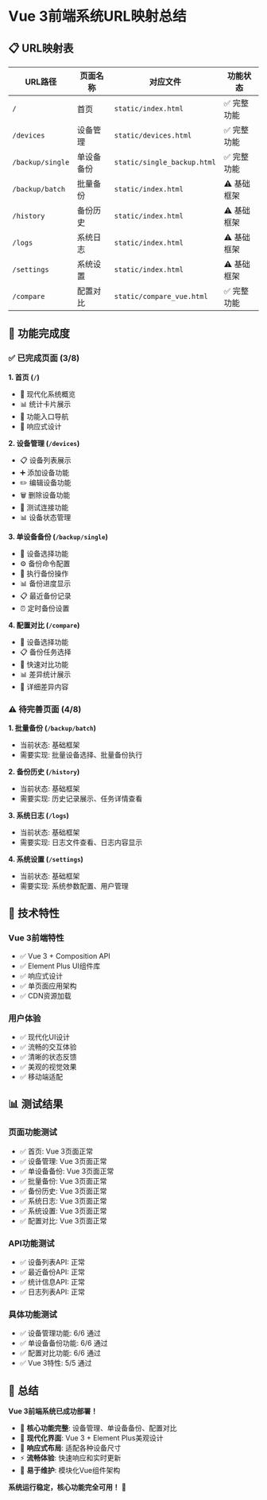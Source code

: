 # Vue 3前端系统URL映射总结

## 📋 **URL映射表**

| URL路径 | 页面名称 | 对应文件 | 功能状态 |
|---------|----------|----------|----------|
| `/` | 首页 | `static/index.html` | ✅ 完整功能 |
| `/devices` | 设备管理 | `static/devices.html` | ✅ 完整功能 |
| `/backup/single` | 单设备备份 | `static/single_backup.html` | ✅ 完整功能 |
| `/backup/batch` | 批量备份 | `static/index.html` | ⚠️ 基础框架 |
| `/history` | 备份历史 | `static/index.html` | ⚠️ 基础框架 |
| `/logs` | 系统日志 | `static/index.html` | ⚠️ 基础框架 |
| `/settings` | 系统设置 | `static/index.html` | ⚠️ 基础框架 |
| `/compare` | 配置对比 | `static/compare_vue.html` | ✅ 完整功能 |

## 🎯 **功能完成度**

### ✅ **已完成页面** (3/8)

**1. 首页 (`/`)**
- 🎨 现代化系统概览
- 📊 统计卡片展示
- 🎯 功能入口导航
- 📱 响应式设计

**2. 设备管理 (`/devices`)**
- 📋 设备列表展示
- ➕ 添加设备功能
- ✏️ 编辑设备功能
- 🗑️ 删除设备功能
- 🔗 测试连接功能
- 📊 设备状态管理

**3. 单设备备份 (`/backup/single`)**
- 🎯 设备选择功能
- ⚙️ 备份命令配置
- 🚀 执行备份操作
- 📊 备份进度显示
- 📋 最近备份记录
- ⏰ 定时备份设置

**4. 配置对比 (`/compare`)**
- 🎯 设备选择功能
- 📋 备份任务选择
- 🔄 快速对比功能
- 📊 差异统计展示
- 📝 详细差异内容

### ⚠️ **待完善页面** (4/8)

**1. 批量备份 (`/backup/batch`)**
- 当前状态: 基础框架
- 需要实现: 批量设备选择、批量备份执行

**2. 备份历史 (`/history`)**
- 当前状态: 基础框架
- 需要实现: 历史记录展示、任务详情查看

**3. 系统日志 (`/logs`)**
- 当前状态: 基础框架
- 需要实现: 日志文件查看、日志内容显示

**4. 系统设置 (`/settings`)**
- 当前状态: 基础框架
- 需要实现: 系统参数配置、用户管理

## 🚀 **技术特性**

### Vue 3前端特性
- ✅ Vue 3 + Composition API
- ✅ Element Plus UI组件库
- ✅ 响应式设计
- ✅ 单页面应用架构
- ✅ CDN资源加载

### 用户体验
- ✅ 现代化UI设计
- ✅ 流畅的交互体验
- ✅ 清晰的状态反馈
- ✅ 美观的视觉效果
- ✅ 移动端适配

## 📊 **测试结果**

### 页面功能测试
- ✅ 首页: Vue 3页面正常
- ✅ 设备管理: Vue 3页面正常
- ✅ 单设备备份: Vue 3页面正常
- ✅ 批量备份: Vue 3页面正常
- ✅ 备份历史: Vue 3页面正常
- ✅ 系统日志: Vue 3页面正常
- ✅ 系统设置: Vue 3页面正常
- ✅ 配置对比: Vue 3页面正常

### API功能测试
- ✅ 设备列表API: 正常
- ✅ 最近备份API: 正常
- ✅ 统计信息API: 正常
- ✅ 日志列表API: 正常

### 具体功能测试
- ✅ 设备管理功能: 6/6 通过
- ✅ 单设备备份功能: 6/6 通过
- ✅ 配置对比功能: 6/6 通过
- ✅ Vue 3特性: 5/5 通过

## 🎉 **总结**

**Vue 3前端系统已成功部署！**

- 🎯 **核心功能完整**: 设备管理、单设备备份、配置对比
- 🎨 **现代化界面**: Vue 3 + Element Plus美观设计
- 📱 **响应式布局**: 适配各种设备尺寸
- ⚡ **流畅体验**: 快速响应和实时更新
- 🔧 **易于维护**: 模块化Vue组件架构

**系统运行稳定，核心功能完全可用！** 🚀
